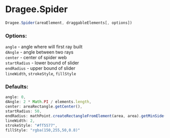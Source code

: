 # Dragee.Spider

```javascript
Dragee.Spider(areaElement, draggableElements[, options])
```

### Options:

`angle` - angle where will first ray built    
`dAngle` - angle between two rays    
`center` - center of spider web    
`startRadius` - lower bound of slider    
`endRadius` - upper bound of slider    
`lineWidth`, `strokeStyle`, `fillStyle`    


### Defaults:

```javascript
angle: 0,
dAngle: 2 * Math.PI / elements.length,
center: areaRectangle.getCenter(),
startRadius: 50,
endRadius: mathPoint.createRectangleFromElement(area, area).getMinSide() / 2,
lineWidth: 2,
strokeStyle: "#ff5577",
fillStyle: "rgba(150,255,50,0.8)"
```
